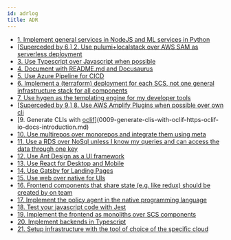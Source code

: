 ```yaml
---
id: adrlog
title: ADR
---
```


* [1. Implement general services in NodeJS and ML services in Python](0001-implement-general-services-in-nodejs-and-ml-services-in-python.md)
* [[Superceded by 6.] 2. Use pulumi+localstack over AWS SAM as serverless deployment](0002-use-pulumi-localstack-over-aws-sam-as-serverless-deployment.md)
* [3. Use Typescript over Javascript when possible](0003-use-typescript-over-javascript-when-possible.md)
* [4. Document with README.md and Docusaurus](0004-document-with-readme-md-and-docusaurus.md)
* [5. Use Azure Pipeline for CICD](0005-use-azure-pipeline-for-cicd.md)
* [6. Implement a (terraform) deployment for each SCS, not one general infrastructure stack for all components](0006-implement-a-terraform-deployment-for-each-scs-not-one-general-infrastructure-stack-for-all-components.md)
* [7. Use hygen as the templating engine for my developer tools](0007-use-hygen-as-the-templating-engine-for-my-developer-tools.md)
* [[Superceded by 9.] 8. Use AWS Amplify Plugins when possible over own cli](0008-use-aws-amplify-plugins-when-possible-over-own-cli.md)
* [9. Generate CLIs with [oclif](https://oclif.io/docs/introduction)](0009-generate-clis-with-oclif-https-oclif-io-docs-introduction.md)
* [10. Use multirepos over monorepos and integrate them using meta](0010-use-multirepos-over-monorepos.md)
* [11. Use a RDS over NoSql unless I know my queries and can access the data through one key](0011-use-a-rds-over-nosql-unless-i-know-my-queries-and-can-access-the-data-through-one-key.md)
* [12. Use Ant Design as a UI framework](0012-use-ant-design-as-a-ui-framework.md)
* [13. Use React for Desktop and Mobile](0013-use-react-for-desktop-and-mobile.md)
* [14. Use Gatsby for Landing Pages](0014-use-gatsby-for-landing-pages.md)
* [15. Use web over native for UIs](0015-use-web-over-native-for-uis.md)
* [16. Frontend components that share state (e.g. like redux) should be created by on team](0016-frontend-components-that-share-state-e-g-like-redux-should-be-created-by-on-team.md)
* [17. Implement the policy agent in the native programming language](0017-implement-the-policy-agent-in-the-native-programming-language.md)
* [18. Test your javascript code with Jest](0018-test-your-javascript-code-with-jest.md)
* [19. Implement the frontend as monoliths over SCS components](0019-implement-the-frontend-as-monoliths-over-scs-components.md)
* [20. Implement backends in Typescript](0020-implement-backends-in-typescript.md)
* [21. Setup infrastructure with the tool of choice of the specific cloud](0021-setup-infrastructure-with-the-tool-of-choice-of-the-specific-cloud.md)